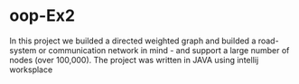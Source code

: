 # oop-Ex2

In this project we builded a directed weighted graph and builded a road-system or communication network in mind - and support a large number of nodes (over 100,000).
The project was written in JAVA using intellij worksplace

